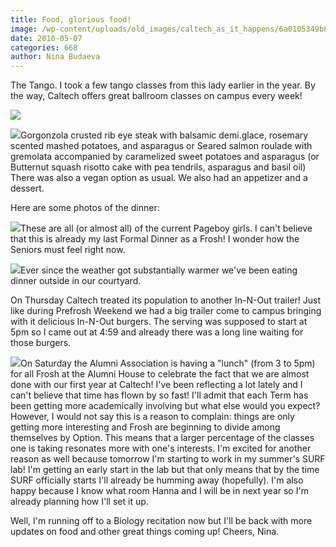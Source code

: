 ```yaml
---
title: Food, glorious food!
image: /wp-content/uploads/old_images/caltech_as_it_happens/6a0105349b8251970b013480928acf970c.jpg
date: 2010-05-07
categories: 668
author: Nina Budaeva
---
```



The Tango. I took a few tango classes from this lady earlier in the year. By the way, Caltech offers great ballroom classes on campus every week! 
 

![](/old_images/caltech_as_it_happens/6a0105349b8251970b013480928aef970c.jpg)

![](/old_images/caltech_as_it_happens/6a0105349b8251970b0133ed5ef480970b.jpg)Gorgonzola crusted rib eye steak with balsamic demi.glace, rosemary scented mashed potatoes, and asparagus
or
Seared salmon roulade with gremolata accompanied by caramelized sweet potatoes and asparagus (or Butternut squash risotto cake with pea tendrils, asparagus and basil oil)
There was also a vegan option as usual. We also had an appetizer and a dessert.

Here are some photos of the dinner:

![](/old_images/caltech_as_it_happens/6a0105349b8251970b0133ed5ef83a970b.jpg)These are all (or almost all) of the current Pageboy girls. I can't believe that this is already my last Formal Dinner as a Frosh! I wonder how the Seniors must feel right now.


![](/old_images/caltech_as_it_happens/6a0105349b8251970b013480928f85970c.jpg)Ever since the weather got substantially warmer we've been eating dinner outside in our courtyard.

On Thursday Caltech treated its population to another In-N-Out trailer! Just like during Prefrosh Weekend we had a big trailer come to campus bringing with it delicious In-N-Out burgers. The serving was supposed to start at 5pm so I came out at 4:59 and already there was a long line waiting for those burgers. 


![](/old_images/caltech_as_it_happens/6a0105349b8251970b0133ed5ef902970b.jpg)On Saturday the Alumni Association is having a "lunch" (from 3 to 5pm) for all Frosh at the Alumni House to celebrate the fact that we are almost done with our first year at Caltech! I've been reflecting a lot lately and I can't believe that time has flown by so fast! I'll admit that each Term has been getting more academically involving but what else would you expect? However, I would not say this is a reason to complain: things are only getting more interesting and Frosh are beginning to divide among themselves by Option. This means that a larger percentage of the classes one is taking resonates more with one's interests. I'm excited for another reason as well because tomorrow I'm starting to work in my summer's SURF lab! I'm getting an early start in the lab but that only means that by the time SURF officially starts I'll already be humming away (hopefully). I'm also happy because I know what room Hanna and I will be in next year so I'm already planning how I'll set it up.

Well, I'm running off to a Biology recitation now but I'll be back with more updates on food and other great things coming up!
Cheers,
Nina.
